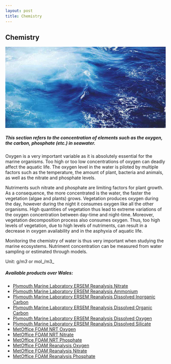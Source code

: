 ```yaml
---
layout: post
title: Chemistry
---
```


## Chemistry

![Chemistry](/assets/img/wales/big/chemistry.jpg)

##### This section refers to the concentration of elements such as the oxygen, the carbon, phosphate (etc.) in seawater.

Oxygen is a very important variable as it is absolutely essential for the marine organisms. Too high or too low concentrations of oxygen can deadly affect the aquatic life. The oxygen level in the water is piloted by multiple factors such as the temperature, the amount of plant, bacteria and animals, as well as the nitrate and phosphate levels.

Nutriments such nitrate and phosphate are limiting factors for plant growth. As a consequence, the more concentrated is the water, the faster the vegetation (algae and plants) grows. Vegetation produces oxygen during the day, however during the night it consumes oxygen like all the other organisms. High quantities of vegetation thus lead to extreme variations of the oxygen concentration between day-time and night-time. Moreover, vegetation decomposition process also consumes oxygen. Thus, too high levels of vegetation, due to high levels of nutriments, can result in a decrease in oxygen availability and in the asphyxia of aquatic life.

Monitoring the chemistry of water is thus very important when studying the marine ecosystems. Nutriment concentration can be measured from water sampling or estimated through models.

Unit: g/_m3_ or mol_/m3_

##### Available products over Wales:

*   [Plymouth Marine Laboratory ERSEM Reanalysis Nitrate](https://portal.ecosystem-modelling.pml.ac.uk/)
*   [Plymouth Marine Laboratory ERSEM Reanalysis Ammonium](https://portal.ecosystem-modelling.pml.ac.uk/)
*   [Plymouth Marine Laboratory ERSEM Reanalysis Dissolved Inorganic Carbon](https://portal.ecosystem-modelling.pml.ac.uk/)
*   [Plymouth Marine Laboratory ERSEM Reanalysis Dissolved Organic Carbon](https://portal.ecosystem-modelling.pml.ac.uk/)
*   [Plymouth Marine Laboratory ERSEM Reanalysis Dissolved Oxygen](https://portal.ecosystem-modelling.pml.ac.uk/)
*   [Plymouth Marine Laboratory ERSEM Reanalysis Dissolved Silicate](https://portal.ecosystem-modelling.pml.ac.uk/)
*   [MetOffice FOAM NRT Oxygen](http://marine.copernicus.eu/services-portfolio/access-to-products/?option=com_csw&view=details&product_id=NORTHWESTSHELF_ANALYSIS_FORECAST_BIO_004_002_b)
*   [MetOffice FOAM NRT Nitrate](http://marine.copernicus.eu/services-portfolio/access-to-products/?option=com_csw&view=details&product_id=NORTHWESTSHELF_ANALYSIS_FORECAST_BIO_004_002_b)
*   [MetOffice FOAM NRT Phosphate](http://marine.copernicus.eu/services-portfolio/access-to-products/?option=com_csw&view=details&product_id=NORTHWESTSHELF_ANALYSIS_FORECAST_BIO_004_002_b)
*   [MetOffice FOAM Reanalysis Oxygen](http://marine.copernicus.eu/services-portfolio/access-to-products/?option=com_csw&view=details&product_id=NORTHWESTSHELF_REANALYSIS_BIO_004_011)
*   [MetOffice FOAM Reanalysis Nitrate](http://marine.copernicus.eu/services-portfolio/access-to-products/?option=com_csw&view=details&product_id=NORTHWESTSHELF_REANALYSIS_BIO_004_011)
*   [MetOffice FOAM Reanalysis Phosphate](http://marine.copernicus.eu/services-portfolio/access-to-products/?option=com_csw&view=details&product_id=NORTHWESTSHELF_REANALYSIS_BIO_004_011)